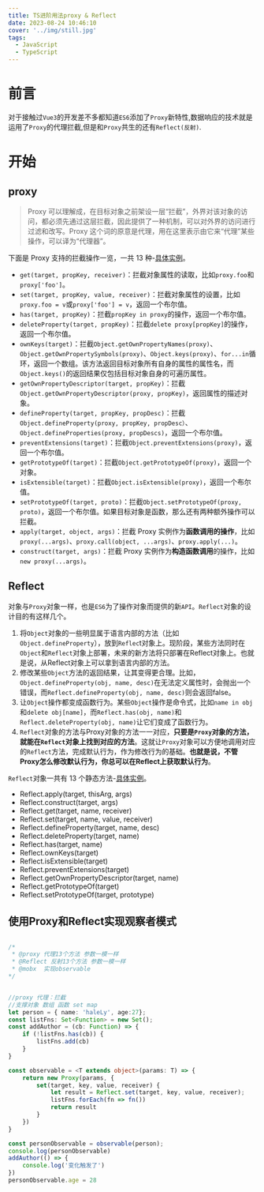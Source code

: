 ```yaml
---
title: TS进阶用法proxy & Reflect
date: 2023-08-24 10:46:10
cover: '../img/still.jpg'
tags:
  - JavaScript
  - TypeScript
---
```


# 前言

对于接触过`Vue3`的开发差不多都知道`ES6`添加了`Proxy`新特性,数据响应的技术就是运用了`Proxy`的代理拦截,但是和`Proxy`共生的还有`Reflect(反射)`.

# 开始

## proxy

>Proxy 可以理解成，在目标对象之前架设一层“拦截”，外界对该对象的访问，都必须先通过这层拦截，因此提供了一种机制，可以对外界的访问进行过滤和改写。Proxy 这个词的原意是代理，用在这里表示由它来“代理”某些操作，可以译为“代理器”。

下面是 Proxy 支持的拦截操作一览，一共 13 种-[具体实例](https://es6.ruanyifeng.com/#docs/proxy)。

- `get(target, propKey, receiver)`：拦截对象属性的读取，比如`proxy.foo`和`proxy['foo']`。
- `set(target, propKey, value, receiver)`：拦截对象属性的设置，比如`proxy.foo = v`或`proxy['foo'] = v`，返回一个布尔值。
- `has(target, propKey)`：拦截`propKey in proxy`的操作，返回一个布尔值。
- `deleteProperty(target, propKey)`：拦截`delete proxy[propKey]`的操作，返回一个布尔值。
- `ownKeys(target)`：拦截`Object.getOwnPropertyNames(proxy)`、`Object.getOwnPropertySymbols(proxy)`、`Object.keys(proxy)`、`for...in`循环，返回一个数组。该方法返回目标对象所有自身的属性的属性名，而`Object.keys()`的返回结果仅包括目标对象自身的可遍历属性。
- `getOwnPropertyDescriptor(target, propKey)`：拦截`Object.getOwnPropertyDescriptor(proxy, propKey)`，返回属性的描述对象。
- `defineProperty(target, propKey, propDesc)`：拦截`Object.defineProperty(proxy, propKey, propDesc）`、`Object.defineProperties(proxy, propDescs)`，返回一个布尔值。
- `preventExtensions(target)`：拦截`Object.preventExtensions(proxy)`，返回一个布尔值。
- `getPrototypeOf(target)`：拦截`Object.getPrototypeOf(proxy)`，返回一个对象。
- `isExtensible(target)`：拦截`Object.isExtensible(proxy)`，返回一个布尔值。
- `setPrototypeOf(target, proto)`：拦截`Object.setPrototypeOf(proxy, proto)`，返回一个布尔值。如果目标对象是函数，那么还有两种额外操作可以拦截。
- `apply(target, object, args)`：拦截 Proxy 实例作为**函数调用的操作**，比如`proxy(...args)`、`proxy.call(object, ...args)`、`proxy.apply(...)`。
- `construct(target, args)`：拦截 Proxy 实例作为**构造函数调用**的操作，比如`new proxy(...args)`。

## Reflect

对象与`Proxy`对象一样，也是`ES6`为了操作对象而提供的新`API`。`Reflect`对象的设计目的有这样几个。

1. 将`Object`对象的一些明显属于语言内部的方法（比如`Object.defineProperty`），放到`Reflec`t对象上。现阶段，某些方法同时在`Object`和`Reflect`对象上部署，未来的新方法将只部署在Reflect对象上。也就是说，从Reflect对象上可以拿到语言内部的方法。
2. 修改某些`Object`方法的返回结果，让其变得更合理。比如，`Object.defineProperty(obj, name, desc)`在无法定义属性时，会抛出一个错误，而`Reflect.defineProperty(obj, name, desc)`则会返回false。
3. 让`Object`操作都变成函数行为。某些`Object`操作是命令式，比如`name in obj`和`delete obj[name]`，而`Reflect.has(obj, name)`和`Reflect.deleteProperty(obj, name)`让它们变成了函数行为。
4. `Reflect`对象的方法与Proxy对象的方法一一对应，**只要是`Proxy`对象的方法，就能在`Reflect`对象上找到对应的方法**。这就让`Proxy`对象可以方便地调用对应的`Reflect`方法，完成默认行为，作为修改行为的基础。**也就是说，不管Proxy怎么修改默认行为，你总可以在Reflect上获取默认行为**。

`Reflect`对象一共有 13 个静态方法-[具体实例](https://es6.ruanyifeng.com/#docs/reflect)。

- Reflect.apply(target, thisArg, args)
- Reflect.construct(target, args)
- Reflect.get(target, name, receiver)
- Reflect.set(target, name, value, receiver)
- Reflect.defineProperty(target, name, desc)
- Reflect.deleteProperty(target, name)
- Reflect.has(target, name)
- Reflect.ownKeys(target)
- Reflect.isExtensible(target)
- Reflect.preventExtensions(target)
- Reflect.getOwnPropertyDescriptor(target, name)
- Reflect.getPrototypeOf(target)
- Reflect.setPrototypeOf(target, prototype)

## 使用Proxy和Reflect实现观察者模式

```ts

/*
 * @proxy 代理13个方法 参数一模一样
 * @Reflect 反射13个方法 参数一模一样
 * @mobx  实现observable
*/


//proxy 代理：拦截
//支撑对象 数组 函数 set map
let person = { name: 'haleLy', age:27};
const listFns: Set<Function> = new Set();
const addAuthor = (cb: Function) => {
    if (!listFns.has(cb)) {
        listFns.add(cb)
    }
}

const observable = <T extends object>(params: T) => {
    return new Proxy(params, {
        set(target, key, value, receiver) {
            let result = Reflect.set(target, key, value, receiver);
            listFns.forEach(fn => fn())
            return result
        }
    })
}

const personObservable = observable(person);
console.log(personObservable)
addAuthor(() => {
    console.log('变化触发了')
})
personObservable.age = 28
```
